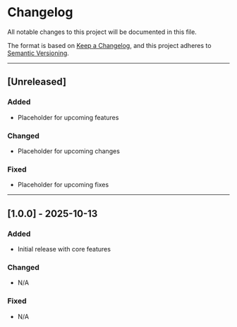 # Changelog

All notable changes to this project will be documented in this file.

The format is based on [Keep a Changelog](https://keepachangelog.com/en/1.0.0/),
and this project adheres to [Semantic Versioning](https://semver.org/spec/v2.0.0.html).

---

## [Unreleased]

### Added
- Placeholder for upcoming features

### Changed
- Placeholder for upcoming changes

### Fixed
- Placeholder for upcoming fixes

---

## [1.0.0] - 2025-10-13

### Added
- Initial release with core features

### Changed
- N/A

### Fixed
- N/A
